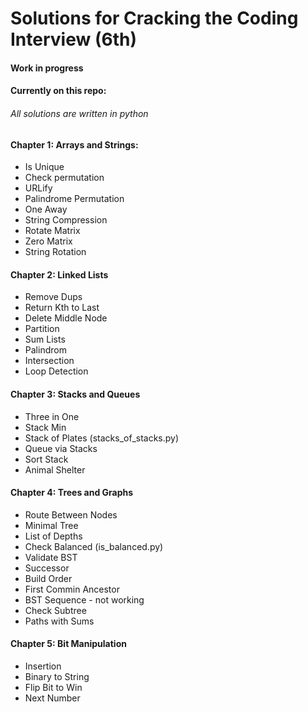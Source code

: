 # Solutions for Cracking the Coding Interview (6th)
#### Work in progress
#### Currently on this repo:
###### All solutions are written in python

#### Chapter 1: Arrays and Strings:
- Is Unique
- Check permutation
- URLify
- Palindrome Permutation
- One Away
- String Compression
- Rotate Matrix
- Zero Matrix
- String Rotation

#### Chapter 2: Linked Lists
- Remove Dups
- Return Kth to Last
- Delete Middle Node
- Partition
- Sum Lists
- Palindrom
- Intersection
- Loop Detection

#### Chapter 3: Stacks and Queues
- Three in One
- Stack Min
- Stack of Plates (stacks_of_stacks.py)
- Queue via Stacks
- Sort Stack
- Animal Shelter

#### Chapter 4: Trees and Graphs
- Route Between Nodes
- Minimal Tree
- List of Depths
- Check Balanced (is_balanced.py)
- Validate BST
- Successor
- Build Order
- First Commin Ancestor
- BST Sequence - not working
- Check Subtree
- Paths with Sums

#### Chapter 5: Bit Manipulation
- Insertion
- Binary to String
- Flip Bit to Win
- Next Number
